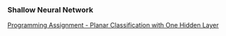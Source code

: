 ### Shallow Neural Network

[Programming Assignment - Planar Classification with One Hidden Layer](https://github.com/JanelChumley/coursera_deep_learning_ai/blob/master/neural_networks_and_deep_learning/week3_shallow_neural_network/Planar%2Bdata%2Bclassification%2Bwith%2Bone%2Bhidden%2Blayer%2Bv4.ipynb)

